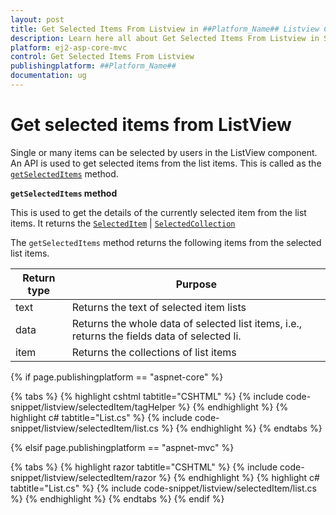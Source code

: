 ```yaml
---
layout: post
title: Get Selected Items From Listview in ##Platform_Name## Listview Control | Syncfusion
description: Learn here all about Get Selected Items From Listview in Syncfusion ##Platform_Name## Listview component of Syncfusion Essential JS 2 and more.
platform: ej2-asp-core-mvc
control: Get Selected Items From Listview
publishingplatform: ##Platform_Name##
documentation: ug
---
```


# Get selected items from ListView

Single or many items can be selected by users in the ListView component. An API is used to get selected items from the list items. This is called as the [`getSelectedItems`](https://ej2.syncfusion.com/documentation/api/list-view/#getselecteditems) method.

**`getSelectedItems` method**

This is used to get the details of the currently selected item from the list items. It returns the [`SelectedItem`](https://ej2.syncfusion.com/documentation/api/list-view/selectedItem/) | [`SelectedCollection`](https://ej2.syncfusion.com/documentation/api/list-view/selectedCollection/)

The `getSelectedItems` method returns the following items from the selected list items.

| Return type | Purpose |
|------------|-------------------|
| text | Returns the text of selected item lists |
| data | Returns the whole data of selected list items, i.e., returns the fields data of selected li.|
| item | Returns the collections of list items |

{% if page.publishingplatform == "aspnet-core" %}

{% tabs %}
{% highlight cshtml tabtitle="CSHTML" %}
{% include code-snippet/listview/selectedItem/tagHelper %}
{% endhighlight %}
{% highlight c# tabtitle="List.cs" %}
{% include code-snippet/listview/selectedItem/list.cs %}
{% endhighlight %}
{% endtabs %}

{% elsif page.publishingplatform == "aspnet-mvc" %}

{% tabs %}
{% highlight razor tabtitle="CSHTML" %}
{% include code-snippet/listview/selectedItem/razor %}
{% endhighlight %}
{% highlight c# tabtitle="List.cs" %}
{% include code-snippet/listview/selectedItem/list.cs %}
{% endhighlight %}
{% endtabs %}
{% endif %}


